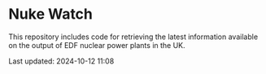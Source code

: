 # Nuke Watch

This repository includes code for retrieving the latest information available on the output of EDF nuclear power plants in the UK.

Last updated: 2024-10-12 11:08